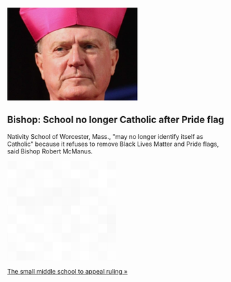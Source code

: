 
![Bishop: School no longer Catholic after Pride flag](./20220617175844.png)
## Bishop: School no longer Catholic after Pride flag

Nativity School of Worcester, Mass., "may no longer identify itself as Catholic" because it refuses to remove Black Lives Matter and Pride flags, said Bishop Robert McManus.

![pic](../square_bg.png)

[The small middle school to appeal ruling »](https://www.yahoo.com/gma/bishop-says-school-no-longer-210910249.html)
